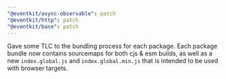 ```yaml
---
"@eventkit/async-observable": patch
"@eventkit/http": patch
"@eventkit/base": patch
---
```


Gave some TLC to the bundling process for each package. Each package bundle now contains sourcemaps for both cjs & esm builds, as well as a new `index.global.js` and `index.global.min.js` that is intended to be used with browser targets.
